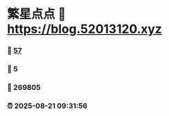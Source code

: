 # 繁星点点 :link: https://blog.52013120.xyz 
### :page_facing_up: [57](https://blog.52013120.xyz/tag.html) 
### :speech_balloon: 5 
### :hibiscus: 269805 
### :alarm_clock: 2025-08-21 09:31:56 
